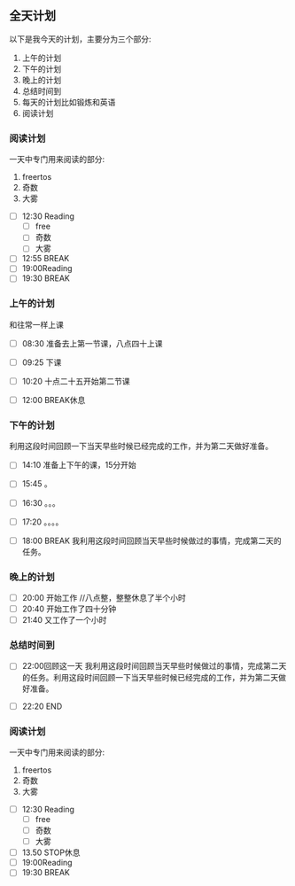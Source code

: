 ## 全天计划
以下是我今天的计划，主要分为三个部分:
1. 上午的计划
2. 下午的计划
3. 晚上的计划
4. 总结时间到
5. 每天的计划比如锻炼和英语
6. 阅读计划

### 阅读计划

一天中专门用来阅读的部分:

1. freertos
2. 奇数
3. 大雾
   
- [ ] 12:30 Reading
  - [ ] free
  - [ ] 奇数
  - [ ] 大雾
- [ ] 12:55 BREAK
- [ ] 19:00Reading
- [ ] 19:30 BREAK

### 上午的计划

和往常一样上课

- [ ] 08:30 准备去上第一节课，八点四十上课
- [ ] 09:25 下课
- [ ] 10:20 十点二十五开始第二节课
- [ ] 12:00 BREAK休息



### 下午的计划

利用这段时间回顾一下当天早些时候已经完成的工作，并为第二天做好准备。

- [ ] 14:10 准备上下午的课，15分开始

- [ ] 15:45 。
- [ ] 16:30 。。。
- [ ] 17:20 。。。。
- [ ] 18:00 BREAK
我利用这段时间回顾当天早些时候做过的事情，完成第二天的任务。

### 晚上的计划
- [ ] 20:00 开始工作
			//八点整，整整休息了半个小时
- [ ] 20:40 开始工作了四十分钟
- [ ] 21:40 又工作了一个小时
### 总结时间到
- [ ] 22:00回顾这一天
我利用这段时间回顾当天早些时候做过的事情，完成第二天的任务。利用这段时间回顾一下当天早些时候已经完成的工作，并为第二天做好准备。
- [ ] 22:20 END





### 阅读计划

一天中专门用来阅读的部分:

1. freertos
2. 奇数
3. 大雾
   
- [ ] 12:30 Reading
  - [ ] free
  - [ ] 奇数
  - [ ] 大雾

- [ ] 13.50 STOP休息
- [ ] 19:00Reading
- [ ] 19:30 BREAK